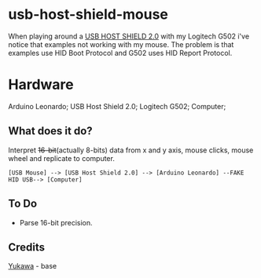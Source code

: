 # usb-host-shield-mouse

When playing around a [USB HOST SHIELD 2.0](https://github.com/felis/USB_Host_Shield_2.0) with my Logitech G502 i've notice that examples not working with my mouse. The problem is that examples use HID Boot Protocol and G502 uses HID Report Protocol. 

# Hardware
Arduino Leonardo;
USB Host Shield 2.0;
Logitech G502;
Computer;

## What does it do?

Interpret ~~16-bit~~(actually 8-bits) data from x and y axis, mouse clicks, mouse wheel and replicate to computer.

```
[USB Mouse] --> [USB Host Shield 2.0] --> [Arduino Leonardo] --FAKE HID USB--> [Computer]

```

## To Do

- Parse 16-bit precision.

## Credits

[Yukawa](https://titanwolf.org/Network/Articles/Article?AID=ee7d3b48-cb5b-49eb-83c4-e6ff634cd7d1#gsc.tab=0) - base